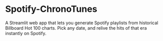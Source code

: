# Spotify-ChronoTunes
A Streamlit web app that lets you generate Spotify playlists from historical Billboard Hot 100 charts. Pick any date, and relive the hits of that era instantly on Spotify.
